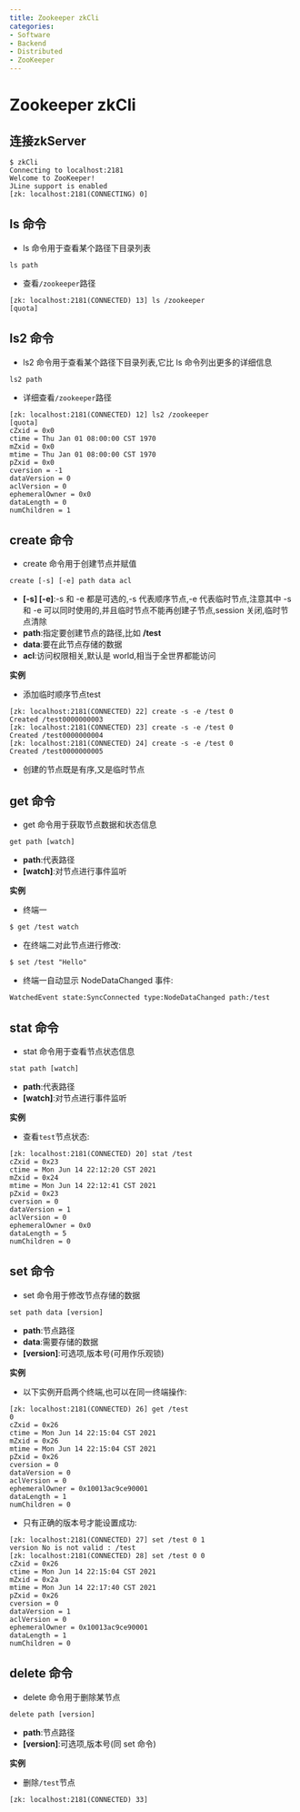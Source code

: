 ```yaml
---
title: Zookeeper zkCli
categories:
- Software
- Backend
- Distributed
- ZooKeeper
---
```

# Zookeeper zkCli

## 连接zkServer

```shell
$ zkCli
Connecting to localhost:2181
Welcome to ZooKeeper!
JLine support is enabled
[zk: localhost:2181(CONNECTING) 0]
```

## ls 命令

- ls 命令用于查看某个路径下目录列表

```
ls path
```

- 查看`/zookeeper`路径

```
[zk: localhost:2181(CONNECTED) 13] ls /zookeeper
[quota]
```

## ls2 命令

- ls2 命令用于查看某个路径下目录列表,它比 ls 命令列出更多的详细信息

```
ls2 path
```

- 详细查看`/zookeeper`路径

```
[zk: localhost:2181(CONNECTED) 12] ls2 /zookeeper
[quota]
cZxid = 0x0
ctime = Thu Jan 01 08:00:00 CST 1970
mZxid = 0x0
mtime = Thu Jan 01 08:00:00 CST 1970
pZxid = 0x0
cversion = -1
dataVersion = 0
aclVersion = 0
ephemeralOwner = 0x0
dataLength = 0
numChildren = 1
```

## create 命令

- create 命令用于创建节点并赋值

```
create [-s] [-e] path data acl
```

- **[-s] [-e]**:-s 和 -e 都是可选的,-s 代表顺序节点,-e 代表临时节点,注意其中 -s 和 -e 可以同时使用的,并且临时节点不能再创建子节点,session 关闭,临时节点清除
- **path**:指定要创建节点的路径,比如 **/test**
- **data**:要在此节点存储的数据
- **acl**:访问权限相关,默认是 world,相当于全世界都能访问

**实例**

- 添加临时顺序节点test

```
[zk: localhost:2181(CONNECTED) 22] create -s -e /test 0
Created /test0000000003
[zk: localhost:2181(CONNECTED) 23] create -s -e /test 0
Created /test0000000004
[zk: localhost:2181(CONNECTED) 24] create -s -e /test 0
Created /test0000000005
```

- 创建的节点既是有序,又是临时节点

## get 命令

- get 命令用于获取节点数据和状态信息

```
get path [watch]
```

- **path**:代表路径
- **[watch]**:对节点进行事件监听

**实例**

- 终端一

```
$ get /test watch
```

- 在终端二对此节点进行修改:

```
$ set /test "Hello"
```

- 终端一自动显示 NodeDataChanged 事件:

```shell
WatchedEvent state:SyncConnected type:NodeDataChanged path:/test
```

## stat 命令

- stat 命令用于查看节点状态信息

```
stat path [watch]
```

- **path**:代表路径
- **[watch]**:对节点进行事件监听

**实例**

- 查看`test`节点状态:

```
[zk: localhost:2181(CONNECTED) 20] stat /test
cZxid = 0x23
ctime = Mon Jun 14 22:12:20 CST 2021
mZxid = 0x24
mtime = Mon Jun 14 22:12:41 CST 2021
pZxid = 0x23
cversion = 0
dataVersion = 1
aclVersion = 0
ephemeralOwner = 0x0
dataLength = 5
numChildren = 0
```

## set 命令

- set 命令用于修改节点存储的数据

```
set path data [version]
```

- **path**:节点路径
- **data**:需要存储的数据
- **[version]**:可选项,版本号(可用作乐观锁)

**实例**

- 以下实例开启两个终端,也可以在同一终端操作:

```
[zk: localhost:2181(CONNECTED) 26] get /test
0
cZxid = 0x26
ctime = Mon Jun 14 22:15:04 CST 2021
mZxid = 0x26
mtime = Mon Jun 14 22:15:04 CST 2021
pZxid = 0x26
cversion = 0
dataVersion = 0
aclVersion = 0
ephemeralOwner = 0x10013ac9ce90001
dataLength = 1
numChildren = 0
```

- 只有正确的版本号才能设置成功:

```
[zk: localhost:2181(CONNECTED) 27] set /test 0 1
version No is not valid : /test
[zk: localhost:2181(CONNECTED) 28] set /test 0 0
cZxid = 0x26
ctime = Mon Jun 14 22:15:04 CST 2021
mZxid = 0x2a
mtime = Mon Jun 14 22:17:40 CST 2021
pZxid = 0x26
cversion = 0
dataVersion = 1
aclVersion = 0
ephemeralOwner = 0x10013ac9ce90001
dataLength = 1
numChildren = 0
```

## delete 命令

- delete 命令用于删除某节点

```
delete path [version]
```

- **path**:节点路径
- **[version]**:可选项,版本号(同 set 命令)

**实例**

- 删除`/test`节点

```
[zk: localhost:2181(CONNECTED) 33]
```